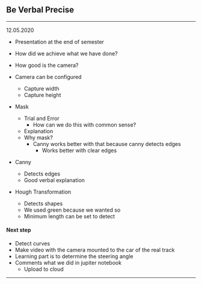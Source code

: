 ## Be Verbal Precise
---
12.05.2020

- Presentation at the end of semester
- How did we achieve what we have done?
- How good is the camera?
- Camera can be configured
  - Capture width
  - Capture height

- Mask
  - Trial and Error 
    - How can we do this with common sense?
  - Explanation
  - Why mask?
    - Canny works better with that because canny detects edges
      - Works better with clear edges

- Canny
  - Detects edges
  - Good verbal explanation 

- Hough Transformation
  - Detects shapes 
  - We used green because we wanted so
  - Minimum length can be set to detect

#### Next step
- Detect curves
- Make video with the camera mounted to the car of the real track
- Learning part is to determine the steering angle
- Comments what we did in jupiter notebook
  - Upload to cloud
--- 
